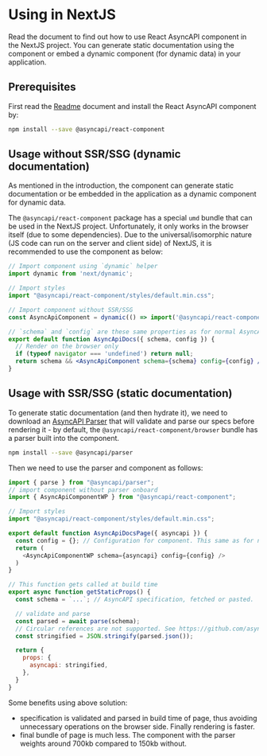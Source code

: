 # Using in NextJS

Read the document to find out how to use React AsyncAPI component in the NextJS project. You can generate static documentation using the component or embed a dynamic component (for dynamic data) in your application.

## Prerequisites

First read the [Readme](../../Readme.md) document and install the React AsyncAPI component by:

```sh
npm install --save @asyncapi/react-component
```

## Usage without SSR/SSG (dynamic documentation)

As mentioned in the introduction, the component can generate static documentation or be embedded in the application as a dynamic component for dynamic data.

The `@asyncapi/react-component` package has a special `umd` bundle that can be used in the NextJS project. Unfortunately, it only works in the browser itself (due to some dependencies). Due to the universal/isomorphic nature (JS code can run on the server and client side) of NextJS, it is recommended to use the component as below:

```jsx
// Import component using `dynamic` helper
import dynamic from 'next/dynamic';

// Import styles
import "@asyncapi/react-component/styles/default.min.css";

// Import component without SSR/SSG
const AsyncApiComponent = dynamic(() => import('@asyncapi/react-component/browser'), { ssr: false });

// `schema` and `config` are these same properties as for normal AsyncAPI React component
export default function AsyncApiDocs({ schema, config }) {
  // Render on the browser only
  if (typeof navigator === 'undefined') return null;
  return schema && <AsyncApiComponent schema={schema} config={config} />;
}
```

## Usage with SSR/SSG (static documentation)

To generate static documentation (and then hydrate it), we need to download an [AsyncAPI Parser](https://github.com/asyncapi/parser-js) that will validate and parse our specs before rendering it - by default, the `@asyncapi/react-component/browser` bundle has a parser built into the component.

```sh
npm install --save @asyncapi/parser
```

Then we need to use the parser and component as follows:

```js
import { parse } from "@asyncapi/parser";
// import component without parser onboard
import { AsyncApiComponentWP } from "@asyncapi/react-component";

// Import styles
import "@asyncapi/react-component/styles/default.min.css";

export default function AsyncApiDocsPage({ asyncapi }) {
  const config = {}; // Configuration for component. This same as for normal React component
  return (
    <AsyncApiComponentWP schema={asyncapi} config={config} />
  )
}

// This function gets called at build time
export async function getStaticProps() {
  const schema = `...`; // AsyncAPI specification, fetched or pasted.

  // validate and parse
  const parsed = await parse(schema);
  // Circular references are not supported. See https://github.com/asyncapi/parser-js/issues/293
  const stringified = JSON.stringify(parsed.json());

  return {
    props: {
      asyncapi: stringified,
    },
  }
}
```

Some benefits using above solution:

- specification is validated and parsed in build time of page, thus avoiding unnecessary operations on the browser side. Finally rendering is faster.
- final bundle of page is much less. The component with the parser weights around 700kb compared to 150kb without.
